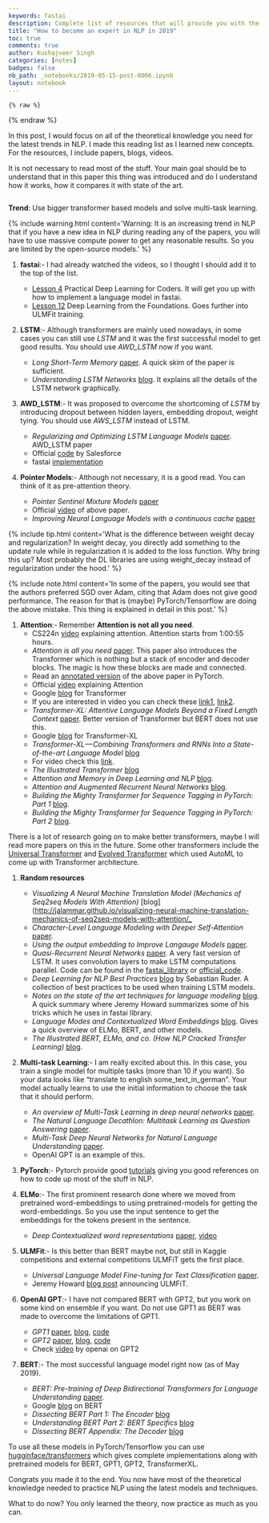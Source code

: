 ```yaml
---
keywords: fastai
description: Complete list of resources that will provide you with the all the theoretical background of the latest NLP research and techniques.
title: "How to become an expert in NLP in 2019"
toc: true
comments: true
author: Kushajveer Singh
categories: [notes]
badges: false
nb_path: _notebooks/2019-05-15-post-0006.ipynb
layout: notebook
---
```


<!--
#################################################
### THIS FILE WAS AUTOGENERATED! DO NOT EDIT! ###
#################################################
# file to edit: _notebooks/2019-05-15-post-0006.ipynb
-->

<div class="container" id="notebook-container">
        
    {% raw %}
    
<div class="cell border-box-sizing code_cell rendered">

</div>
    {% endraw %}

<div class="cell border-box-sizing text_cell rendered"><div class="inner_cell">
<div class="text_cell_render border-box-sizing rendered_html">
<p>In this post, I would focus on all of the theoretical knowledge you need for the latest trends in NLP. I made this reading list as I learned new concepts. For the resources, I include papers, blogs, videos.</p>
<p>It is not necessary to read most of the stuff. Your main goal should be to understand that in this paper this thing was introduced and do I understand how it works, how it compares it with state of the art.</p>

</div>
</div>
</div>
<div class="cell border-box-sizing text_cell rendered"><div class="inner_cell">
<div class="text_cell_render border-box-sizing rendered_html">
<p><img src="/blog/images/copied_from_nb/images/post_006/01.jpeg" alt=""></p>

</div>
</div>
</div>
<div class="cell border-box-sizing text_cell rendered"><div class="inner_cell">
<div class="text_cell_render border-box-sizing rendered_html">
<p><strong>Trend</strong>: Use bigger transformer based models and solve multi-task learning.</p>

</div>
</div>
</div>
<div class="cell border-box-sizing text_cell rendered"><div class="inner_cell">
<div class="text_cell_render border-box-sizing rendered_html">
<p>{% include warning.html content='Warning: It is an increasing trend in NLP that if you have a new idea in NLP during reading any of the papers, you will have to use massive compute power to get any reasonable results. So you are limited by the open-source models.' %}</p>

</div>
</div>
</div>
<div class="cell border-box-sizing text_cell rendered"><div class="inner_cell">
<div class="text_cell_render border-box-sizing rendered_html">
<ol>
<li><p><strong>fastai</strong>:- I had already watched the videos, so I thought I should add it to the top of the list.</p>
<ul>
<li><a href="https://course.fast.ai/videos/?lesson=4">Lesson 4</a> Practical Deep Learning for Coders. It will get you up with how to implement a language model in fastai.</li>
<li><a href="https://course.fast.ai/videos/?lesson=12">Lesson 12</a> Deep Learning from the Foundations. Goes further into ULMFit training.</li>
</ul>
</li>
<li><p><strong>LSTM</strong>:- Although transformers are mainly used nowadays, in some cases you can still use <em>LSTM</em> and it was the first successful model to get good results. You should use <em>AWD_LSTM</em> now if you want.</p>
<ul>
<li><em>Long Short-Term Memory</em> <a href="https://www.bioinf.jku.at/publications/older/2604.pdf">paper</a>. A quick skim of the paper is sufficient.</li>
<li><em>Understanding LSTM Networks</em> <a href="https://colah.github.io/posts/2015-08-Understanding-LSTMs/">blog</a>. It explains all the details of the LSTM network graphically.</li>
</ul>
</li>
<li><p><strong>AWD_LSTM</strong>:- It was proposed to overcome the shortcoming of <em>LSTM</em> by introducing dropout between hidden layers, embedding dropout, weight tying. You should use <em>AWS_LSTM</em> instead of LSTM.</p>
<ul>
<li><em>Regularizing and Optimizing LSTM Language Models</em> <a href="https://arxiv.org/abs/1708.02182">paper</a>. AWD_LSTM paper</li>
<li>Official <a href="https://github.com/salesforce/awd-lstm-lm">code</a> by Salesforce</li>
<li>fastai <a href="https://github.com/fastai/fastai/blob/master/fastai/text/models/awd_lstm.py">implementation</a></li>
</ul>
</li>
<li><p><strong>Pointer Models</strong>:- Although not necessary, it is a good read. You can think of it as pre-attention theory.</p>
<ul>
<li><em>Pointer Sentinel Mixture Models</em> <a href="https://arxiv.org/abs/1609.07843">paper</a></li>
<li>Official <a href="https://www.youtube.com/watch?v=Ibt8ZpbX3D8">video</a> of above paper.</li>
<li><em>Improving Neural Language Models with a continuous cache</em> <a href="https://openreview.net/pdf?id=B184E5qee">paper</a></li>
</ul>
</li>
</ol>

</div>
</div>
</div>
<div class="cell border-box-sizing text_cell rendered"><div class="inner_cell">
<div class="text_cell_render border-box-sizing rendered_html">
<p>{% include tip.html content='What is the difference between weight decay and regularization? In weight decay, you directly add something to the update rule while in regularization it is added to the loss function. Why bring this up? Most probably the DL libraries are using weight_decay instead of regularization under the hood.' %}</p>

</div>
</div>
</div>
<div class="cell border-box-sizing text_cell rendered"><div class="inner_cell">
<div class="text_cell_render border-box-sizing rendered_html">
<p>{% include note.html content='In some of the papers, you would see that the authors preferred SGD over Adam, citing that Adam does not give good performance. The reason for that is (maybe) PyTorch/Tensorflow are doing the above mistake. This thing is explained in detail in this post.' %}</p>

</div>
</div>
</div>
<div class="cell border-box-sizing text_cell rendered"><div class="inner_cell">
<div class="text_cell_render border-box-sizing rendered_html">
<ol>
<li><strong>Attention</strong>:- Remember <strong>Attention is not all you need</strong>.<ul>
<li>CS224n <a href="https://www.youtube.com/watch?v=XXtpJxZBa2c">video</a> explaining attention. Attention starts from 1:00:55 hours.</li>
<li><em>Attention is all you need</em> <a href="https://papers.nips.cc/paper/7181-attention-is-all-you-need.pdf">paper</a>. This paper also introduces the Transformer which is nothing but a stack of encoder and decoder blocks. The magic is how these blocks are made and connected.</li>
<li>Read an <a href="http://nlp.seas.harvard.edu/2018/04/03/attention.html">annotated version</a> of the above paper in PyTorch.</li>
<li>Official <a href="https://www.youtube.com/watch?v=rBCqOTEfxvg">video</a> explaining Attention</li>
<li>Google <a href="https://ai.googleblog.com/2017/08/transformer-novel-neural-network.html">blog</a> for Transformer</li>
<li>If you are interested in video you can check these <a href="https://www.youtube.com/watch?v=iDulhoQ2pro">link1</a>, <a href="https://www.youtube.com/watch?v=rBCqOTEfxvg">link2</a>.</li>
<li><em>Transformer-XL: Attentive Language Models Beyond a Fixed Length Context</em> <a href="https://arxiv.org/abs/1901.02860">paper</a>. Better version of Transformer but BERT does not use this.</li>
<li>Google <a href="https://ai.googleblog.com/2019/01/transformer-xl-unleashing-potential-of.html">blog</a> for Transformer-XL</li>
<li><em>Transformer-XL — Combining Transformers and RNNs Into a State-of-the-art Language Model</em> <a href="https://www.lyrn.ai/2019/01/16/transformer-xl-sota-language-model/">blog</a></li>
<li>For video check this <a href="https://www.youtube.com/watch?v=cXZ9YBqH3m0">link</a>.</li>
<li><em>The Illustrated Transformer</em> <a href="http://jalammar.github.io/illustrated-transformer/">blog</a></li>
<li><em>Attention and Memory in Deep Learning and NLP</em> <a href="http://www.wildml.com/2016/01/attention-and-memory-in-deep-learning-and-nlp/">blog</a>.</li>
<li><em>Attention and Augmented Recurrent Neural Networks</em> <a href="https://distill.pub/2016/augmented-rnns/">blog</a>.</li>
<li><em>Building the Mighty Transformer for Sequence Tagging in PyTorch: Part 1</em> <a href="https://medium.com/@kolloldas/building-the-mighty-transformer-for-sequence-tagging-in-pytorch-part-i-a1815655cd8">blog</a>.</li>
<li><em>Building the Mighty Transformer for Sequence Tagging in PyTorch: Part 2</em> <a href="https://medium.com/@kolloldas/building-the-mighty-transformer-for-sequence-tagging-in-pytorch-part-ii-c85bf8fd145">blog</a>.</li>
</ul>
</li>
</ol>

</div>
</div>
</div>
<div class="cell border-box-sizing text_cell rendered"><div class="inner_cell">
<div class="text_cell_render border-box-sizing rendered_html">
<p>There is a lot of research going on to make better transformers, maybe I will read more papers on this in the future. Some other transformers include the <a href="https://ai.googleblog.com/2018/08/moving-beyond-translation-with.html">Universal Transformer</a> and <a href="https://www.lyrn.ai/2019/03/12/the-evolved-transformer/">Evolved Transformer</a> which used AutoML to come up with Transformer architecture.</p>

</div>
</div>
</div>
<div class="cell border-box-sizing text_cell rendered"><div class="inner_cell">
<div class="text_cell_render border-box-sizing rendered_html">
<ol>
<li><p><strong>Random resources</strong></p>
<ul>
<li><em>Visualizing A Neural Machine Translation Model (Mechanics of Seq2seq Models With Attention)</em> [blog](<a href="http://jalammar.github.io/visualizing-neural-machine-translation-mechanics-of-seq2seq-models-with-attention/_">http://jalammar.github.io/visualizing-neural-machine-translation-mechanics-of-seq2seq-models-with-attention/_</a></li>
<li><em>Character-Level Language Modeling with Deeper Self-Attention</em> <a href="https://arxiv.org/abs/1808.04444">paper</a>.</li>
<li><em>Using the output embedding to Improve Langauge Models</em> <a href="https://arxiv.org/abs/1608.05859">paper</a>.</li>
<li><em>Quasi-Recurrent Neural Networks</em> <a href="https://arxiv.org/abs/1611.01576">paper</a>. A very fast version of LSTM. It uses convolution layers to make LSTM computations parallel. Code can be found in the <a href="https://github.com/fastai/fastai/blob/master/fastai/text/models/qrnn.py">fastai_library</a> or <a href="https://github.com/salesforce/pytorch-qrnn">official_code</a>.</li>
<li><em>Deep Learning for NLP Best Practices</em> <a href="http://ruder.io/deep-learning-nlp-best-practices/">blog</a> by Sebastian Ruder. A collection of best practices to be used when training LSTM models.</li>
<li><em>Notes on the state of the art techniques for language modeling</em> <a href="https://www.fast.ai/2017/08/25/language-modeling-sota/">blog</a>. A quick summary where Jeremy Howard summarizes some of his tricks which he uses in fastai library.</li>
<li><em>Language Modes and Contextualized Word Embeddings</em> <a href="http://www.davidsbatista.net/blog/2018/12/06/Word_Embeddings/">blog</a>. Gives a quick overview of ELMo, BERT, and other models.</li>
<li><em>The Illustrated BERT, ELMo, and co. (How NLP Cracked Transfer Learning)</em> <a href="http://jalammar.github.io/illustrated-bert/">blog</a>.</li>
</ul>
</li>
<li><p><strong>Multi-task Learning</strong>:- I am really excited about this. In this case, you train a single model for multiple tasks (more than 10 if you want). So your data looks like “translate to english some_text_in_german”. Your model actually learns to use the initial information to choose the task that it should perform.</p>
<ul>
<li><em>An overview of Multi-Task Learning in deep neural networks</em> <a href="http://jalammar.github.io/illustrated-bert/">paper</a>.</li>
<li><em>The Natural Language Decathlon: Multitask Learning as Question Answering</em> <a href="https://arxiv.org/abs/1806.08730">paper</a>.</li>
<li><em>Multi-Task Deep Neural Networks for Natural Language Understanding</em> <a href="https://arxiv.org/pdf/1901.11504.pdf">paper</a>.</li>
<li>OpenAI GPT is an example of this.</li>
</ul>
</li>
<li><p><strong>PyTorch</strong>:- Pytorch provide good <a href="https://pytorch.org/tutorials/#text">tutorials</a> giving you good references on how to code up most of the stuff in NLP.</p>
</li>
<li><p><strong>ELMo</strong>:- The first prominent research done where we moved from pretrained word-embeddings to using pretrained-models for getting the word-embeddings. So you use the input sentence to get the embeddings for the tokens present in the sentence.</p>
<ul>
<li><em>Deep Contextualized word representations</em> <a href="https://arxiv.org/abs/1802.05365">paper</a>, <a href="https://vimeo.com/277672840">video</a></li>
</ul>
</li>
<li><p><strong>ULMFit</strong>:- Is this better than BERT maybe not, but still in Kaggle competitions and external competitions ULMFiT gets the first place.</p>
<ul>
<li><em>Universal Language Model Fine-tuning for Text Classification</em> <a href="https://arxiv.org/abs/1801.06146">paper</a>.</li>
<li>Jeremy Howard <a href="http://nlp.fast.ai/classification/2018/05/15/introducting-ulmfit.html">blog post</a> announcing ULMFiT.</li>
</ul>
</li>
<li><p><strong>OpenAI GPT</strong>:- I have not compared BERT with GPT2, but you work on some kind on ensemble if you want. Do not use GPT1 as BERT was made to overcome the limitations of GPT1.</p>
<ul>
<li><em>GPT1</em> <a href="https://s3-us-west-2.amazonaws.com/openai-assets/research-covers/language-unsupervised/language_understanding_paper.pdf">paper</a>, <a href="https://openai.com/blog/language-unsupervised/">blog</a>, <a href="https://github.com/openai/finetune-transformer-lm">code</a></li>
<li><em>GPT2</em>  <a href="https://d4mucfpksywv.cloudfront.net/better-language-models/language_models_are_unsupervised_multitask_learners.pdf">paper</a>, <a href="https://openai.com/blog/better-language-models/">blog</a>, <a href="https://github.com/openai/gpt-2">code</a></li>
<li>Check <a href="https://www.youtube.com/watch?v=T0I88NhR_9M">video</a> by openai on GPT2</li>
</ul>
</li>
<li><p><strong>BERT</strong>:- The most successful language model right now (as of May 2019).</p>
<ul>
<li><em>BERT: Pre-training of Deep Bidirectional Transformers for Language Understanding</em> <a href="https://arxiv.org/abs/1810.04805">paper</a>.</li>
<li>Google <a href="https://ai.googleblog.com/2018/11/open-sourcing-bert-state-of-art-pre.html">blog</a> on BERT</li>
<li><em>Dissecting BERT Part 1: The Encoder</em> <a href="https://medium.com/dissecting-bert/dissecting-bert-part-1-d3c3d495cdb3">blog</a></li>
<li><em>Understanding BERT Part 2: BERT Specifics</em> <a href="https://medium.com/dissecting-bert/dissecting-bert-part2-335ff2ed9c73">blog</a></li>
<li><em>Dissecting BERT Appendix: The Decoder</em> <a href="https://medium.com/dissecting-bert/dissecting-bert-appendix-the-decoder-3b86f66b0e5f">blog</a></li>
</ul>
</li>
</ol>
<p>To use all these models in PyTorch/Tensorflow you can use <a href="https://github.com/huggingface/transformers">hugginface/transformers</a> which gives complete implementations along with pretrained models for BERT, GPT1, GPT2, TransformerXL.</p>
<p>Congrats you made it to the end. You now have most of the theoretical knowledge needed to practice NLP using the latest models and techniques.</p>
<p>What to do now? You only learned the theory, now practice as much as you can.</p>

</div>
</div>
</div>
</div>
 

